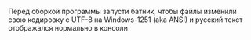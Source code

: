 Перед сборкой программы запусти батник, чтобы файлы изменили свою кодировку с UTF-8 на Windows-1251 (aka ANSI) и русский текст отображался нормально в консоли